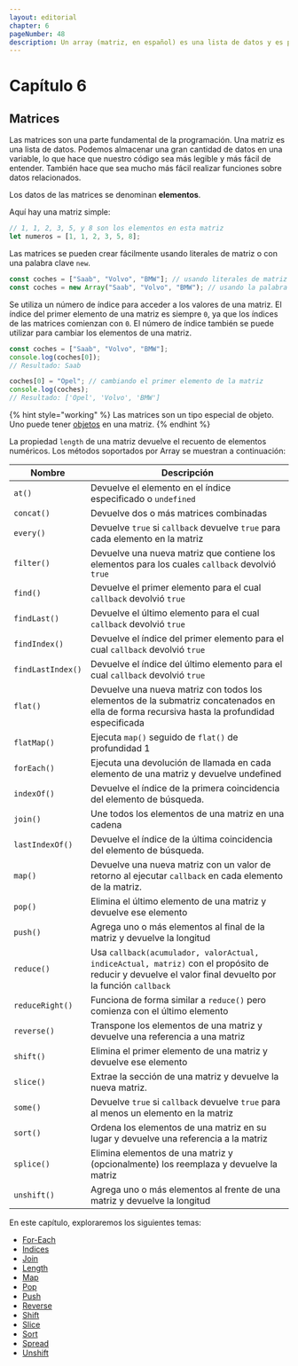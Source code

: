 ```yaml
---
layout: editorial
chapter: 6
pageNumber: 48
description: Un array (matriz, en español) es una lista de datos y es parte fundamental de la programación. Aquí podemos almacenar una gran cantidad de datos de diferentes tipos.
---
```


# Capítulo 6

## Matrices

Las matrices son una parte fundamental de la programación. Una matriz es una lista de datos. Podemos almacenar una gran cantidad de datos en una variable, lo que hace que nuestro código sea más legible y más fácil de entender. También hace que sea mucho más fácil realizar funciones sobre datos relacionados.

Los datos de las matrices se denominan **elementos**.

Aquí hay una matriz simple:

```javascript
// 1, 1, 2, 3, 5, y 8 son los elementos en esta matriz
let numeros = [1, 1, 2, 3, 5, 8];
```

Las matrices se pueden crear fácilmente usando literales de matriz o con una palabra clave `new`.

```javascript
const coches = ["Saab", "Volvo", "BMW"]; // usando literales de matriz
const coches = new Array("Saab", "Volvo", "BMW"); // usando la palabra clave new
```

Se utiliza un número de índice para acceder a los valores de una matriz. El índice del primer elemento de una matriz es siempre `0`, ya que los índices de las matrices comienzan con `0`. El número de índice también se puede utilizar para cambiar los elementos de una matriz.

```javascript
const coches = ["Saab", "Volvo", "BMW"];
console.log(coches[0]); 
// Resultado: Saab

coches[0] = "Opel"; // cambiando el primer elemento de la matriz
console.log(coches);
// Resultado: ['Opel', 'Volvo', 'BMW']
```

{% hint style="working" %}
Las matrices son un tipo especial de objeto. Uno puede tener [objetos](../objects/) en una matriz.
{% endhint %}

La propiedad `length` de una matriz devuelve el recuento de elementos numéricos. Los métodos soportados por Array se muestran a continuación:

| Nombre            | Descripción                                                                                                                                             |
| ----------------- | ------------------------------------------------------------------------------------------------------------------------------------------------------- |
| `at()`            | Devuelve el elemento en el índice especificado o `undefined`                                                                                            |
| `concat()`        | Devuelve dos o más matrices combinadas                                                                                                                  |
| `every()`         | Devuelve `true` si `callback` devuelve `true` para cada elemento en la matriz                                                                           |
| `filter()`        | Devuelve una nueva matriz que contiene los elementos para los cuales `callback` devolvió `true`                                                         |
| `find()`          | Devuelve el primer elemento para el cual `callback` devolvió `true`                                                                                     |
| `findLast()`      | Devuelve el último elemento para el cual `callback` devolvió `true`                                                                                     |
| `findIndex()`     | Devuelve el índice del primer elemento para el cual `callback` devolvió `true`                                                                          |
| `findLastIndex()` | Devuelve el índice del último elemento para el cual `callback` devolvió `true`                                                                          |
| `flat()`          | Devuelve una nueva matriz con todos los elementos de la submatriz concatenados en ella de forma recursiva hasta la profundidad especificada             |
| `flatMap()`       | Ejecuta `map()` seguido de `flat()` de profundidad 1                                                                                                    |
| `forEach()`       | Ejecuta una devolución de llamada en cada elemento de una matriz y devuelve undefined                                                                   |
| `indexOf()`       | Devuelve el índice de la primera coincidencia del elemento de búsqueda.                                                                                 |
| `join()`          | Une todos los elementos de una matriz en una cadena                                                                                                     |
| `lastIndexOf()`   | Devuelve el índice de la última coincidencia del elemento de búsqueda.                                                                                  |
| `map()`           | Devuelve una nueva matriz con un valor de retorno al ejecutar `callback` en cada elemento de la matriz.                                                 |
| `pop()`           | Elimina el último elemento de una matriz y devuelve ese elemento                                                                                        |
| `push()`          | Agrega uno o más elementos al final de la matriz y devuelve la longitud                                                                                 |
| `reduce()`        | Usa `callback(acumulador, valorActual, indiceActual, matriz)` con el propósito de reducir y devuelve el valor final devuelto por la función `callback`  |
| `reduceRight()`   | Funciona de forma similar a `reduce()` pero comienza con el último elemento                                                                             |
| `reverse()`       | Transpone los elementos de una matriz y devuelve una referencia a una matriz                                                                            |
| `shift()`         | Elimina el primer elemento de una matriz y devuelve ese elemento                                                                                        |
| `slice()`         | Extrae la sección de una matriz y devuelve la nueva matriz.                                                                                             |
| `some()`          | Devuelve `true` si `callback` devuelve `true` para al menos un elemento en la matriz                                                                    |
| `sort()`          | Ordena los elementos de una matriz en su lugar y devuelve una referencia a la matriz                                                                    |
| `splice()`        | Elimina elementos de una matriz y (opcionalmente) los reemplaza y devuelve la matriz                                                                    |
| `unshift()`       | Agrega uno o más elementos al frente de una matriz y devuelve la longitud                                                                               |

En este capítulo, exploraremos los siguientes temas:

* [For-Each](./for-each.md)
* [Indices](./indices.md)
* [Join](./join.md)
* [Length](./length.md)
* [Map](./map.md)
* [Pop](./pop.md)
* [Push](./push.md)
* [Reverse](./reverse.md)
* [Shift](./shift.md)
* [Slice](./slice.md)
* [Sort](./sort.md)
* [Spread](./spread.md)
* [Unshift](./unshift.md)
